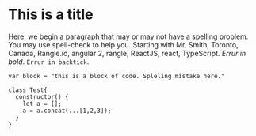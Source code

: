 This is a title
===============

Here, we begin a paragraph that may or may not have a spelling problem. You may use spell-check to help you. Starting with Mr. Smith, Toronto, Canada, Rangle.io, angular 2, rangle, ReactJS, react, TypeScript. *Errur in bold*. `Errur in backtick`.

```
var block = "this is a block of code. Spleling mistake here."

class Test{
  constructor() {
    let a = [];
    a = a.concat(...[1,2,3]);
  }
}
```